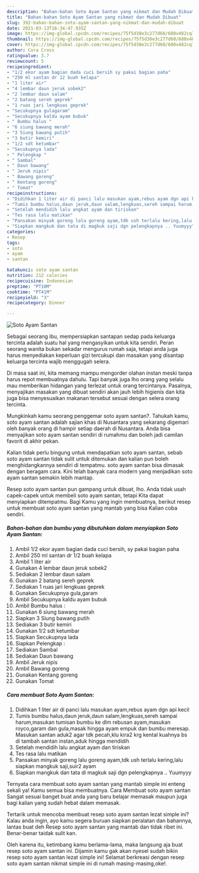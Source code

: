 ```yaml
---
description: "Bahan-bahan Soto Ayam Santan yang nikmat dan Mudah Dibuat"
title: "Bahan-bahan Soto Ayam Santan yang nikmat dan Mudah Dibuat"
slug: 392-bahan-bahan-soto-ayam-santan-yang-nikmat-dan-mudah-dibuat
date: 2021-03-13T16:34:47.935Z
image: https://img-global.cpcdn.com/recipes/75f5d38e3c277d60/680x482cq70/soto-ayam-santan-foto-resep-utama.jpg
thumbnail: https://img-global.cpcdn.com/recipes/75f5d38e3c277d60/680x482cq70/soto-ayam-santan-foto-resep-utama.jpg
cover: https://img-global.cpcdn.com/recipes/75f5d38e3c277d60/680x482cq70/soto-ayam-santan-foto-resep-utama.jpg
author: Cora Cross
ratingvalue: 3.7
reviewcount: 5
recipeingredient:
- "1/2 ekor ayam bagian dada cuci bersih sy pakai bagian paha"
- "250 ml santan dr 12 buah kelapa"
- "1 liter air"
- "4 lembar daun jeruk sobek2"
- "2 lembar daun salam"
- "2 batang sereh geprek"
- "1 ruas jari lengkuas geprek"
- "Secukupnya gulagaram"
- "Secukupnya kaldu ayam bubuk"
- " Bumbu halus "
- "6 siung bawang merah"
- "3 Siung bawang putih"
- "3 butir kemiri"
- "1/2 sdt ketumbar"
- "Secukupnya lada"
- " Pelengkap "
- " Sambal"
- " Daun bawang"
- " Jeruk nipis"
- " Bawang goreng"
- " Kentang goreng"
- " Tomat"
recipeinstructions:
- "Didihkan 1 liter air di panci lalu masukan ayam,rebus ayam dgn api kecil"
- "Tumis bumbu halus,daun jeruk,daun salam,lengkuas,sereh sampai harum,masukan tumisan bumbu ke dlm rebusan ayam,masukan royco,garam dan gula,masak hingga ayam empuk dan bumbu meresap. Masukan santan aduk2 agar tdk pecah,klu kira2 krg kental kuahnya bs di tambah santan instan,aduk hingga mendidih"
- "Setelah mendidih lalu angkat ayam dan tiriskan"
- "Tes rasa lalu matikan"
- "Pansakan minyak goreng lalu goreng ayam,tdk ush terlalu kering,lalu siapkan mangkuk saji,suir2 ayam"
- "Siapkan mangkuk dan tata di magkuk saji dgn pelengkapnya .. Yuumyyy"
categories:
- Resep
tags:
- soto
- ayam
- santan

katakunci: soto ayam santan 
nutrition: 212 calories
recipecuisine: Indonesian
preptime: "PT10M"
cooktime: "PT41M"
recipeyield: "3"
recipecategory: Dinner

---
```



![Soto Ayam Santan](https://img-global.cpcdn.com/recipes/75f5d38e3c277d60/680x482cq70/soto-ayam-santan-foto-resep-utama.jpg)

Sebagai seorang ibu, mempersiapkan santapan sedap pada keluarga tercinta adalah suatu hal yang mengasyikan untuk kita sendiri. Peran seorang  wanita bukan sekadar mengurus rumah saja, tetapi anda juga harus menyediakan keperluan gizi tercukupi dan masakan yang disantap keluarga tercinta wajib menggugah selera.

Di masa  saat ini, kita memang mampu mengorder olahan instan meski tanpa harus repot membuatnya dahulu. Tapi banyak juga lho orang yang selalu mau memberikan hidangan yang terlezat untuk orang tercintanya. Pasalnya, menyajikan masakan yang dibuat sendiri akan jauh lebih higienis dan kita juga bisa menyesuaikan makanan tersebut sesuai dengan selera orang tercinta. 



Mungkinkah kamu seorang penggemar soto ayam santan?. Tahukah kamu, soto ayam santan adalah sajian khas di Nusantara yang sekarang digemari oleh banyak orang di hampir setiap daerah di Nusantara. Anda bisa menyajikan soto ayam santan sendiri di rumahmu dan boleh jadi camilan favorit di akhir pekan.

Kalian tidak perlu bingung untuk mendapatkan soto ayam santan, sebab soto ayam santan tidak sulit untuk ditemukan dan kalian pun boleh menghidangkannya sendiri di tempatmu. soto ayam santan bisa dimasak dengan beragam cara. Kini telah banyak cara modern yang menjadikan soto ayam santan semakin lebih mantap.

Resep soto ayam santan pun gampang untuk dibuat, lho. Anda tidak usah capek-capek untuk membeli soto ayam santan, tetapi Kita dapat menyiapkan ditempatmu. Bagi Kamu yang ingin membuatnya, berikut resep untuk membuat soto ayam santan yang mantab yang bisa Kalian coba sendiri.

<!--inarticleads1-->

##### Bahan-bahan dan bumbu yang dibutuhkan dalam menyiapkan Soto Ayam Santan:

1. Ambil 1/2 ekor ayam bagian dada cuci bersih, sy pakai bagian paha
1. Ambil 250 ml santan dr 1/2 buah kelapa
1. Ambil 1 liter air
1. Gunakan 4 lembar daun jeruk sobek2
1. Sediakan 2 lembar daun salam
1. Gunakan 2 batang sereh geprek
1. Sediakan 1 ruas jari lengkuas geprek
1. Gunakan Secukupnya gula,garam
1. Ambil Secukupnya kaldu ayam bubuk
1. Ambil  Bumbu halus :
1. Gunakan 6 siung bawang merah
1. Siapkan 3 Siung bawang putih
1. Sediakan 3 butir kemiri
1. Gunakan 1/2 sdt ketumbar
1. Siapkan Secukupnya lada
1. Siapkan  Pelengkap :
1. Sediakan  Sambal
1. Sediakan  Daun bawang
1. Ambil  Jeruk nipis
1. Ambil  Bawang goreng
1. Gunakan  Kentang goreng
1. Gunakan  Tomat




<!--inarticleads2-->

##### Cara membuat Soto Ayam Santan:

1. Didihkan 1 liter air di panci lalu masukan ayam,rebus ayam dgn api kecil
1. Tumis bumbu halus,daun jeruk,daun salam,lengkuas,sereh sampai harum,masukan tumisan bumbu ke dlm rebusan ayam,masukan royco,garam dan gula,masak hingga ayam empuk dan bumbu meresap. Masukan santan aduk2 agar tdk pecah,klu kira2 krg kental kuahnya bs di tambah santan instan,aduk hingga mendidih
1. Setelah mendidih lalu angkat ayam dan tiriskan
1. Tes rasa lalu matikan
1. Pansakan minyak goreng lalu goreng ayam,tdk ush terlalu kering,lalu siapkan mangkuk saji,suir2 ayam
1. Siapkan mangkuk dan tata di magkuk saji dgn pelengkapnya .. Yuumyyy




Ternyata cara membuat soto ayam santan yang mantab simple ini enteng sekali ya! Kamu semua bisa membuatnya. Cara Membuat soto ayam santan Sangat sesuai banget buat anda yang baru belajar memasak maupun juga bagi kalian yang sudah hebat dalam memasak.

Tertarik untuk mencoba membuat resep soto ayam santan lezat simple ini? Kalau anda ingin, ayo kamu segera buruan siapkan peralatan dan bahannya, lantas buat deh Resep soto ayam santan yang mantab dan tidak ribet ini. Benar-benar taidak sulit kan. 

Oleh karena itu, ketimbang kamu berlama-lama, maka langsung aja buat resep soto ayam santan ini. Dijamin kamu gak akan nyesel sudah bikin resep soto ayam santan lezat simple ini! Selamat berkreasi dengan resep soto ayam santan nikmat simple ini di rumah masing-masing,oke!.

